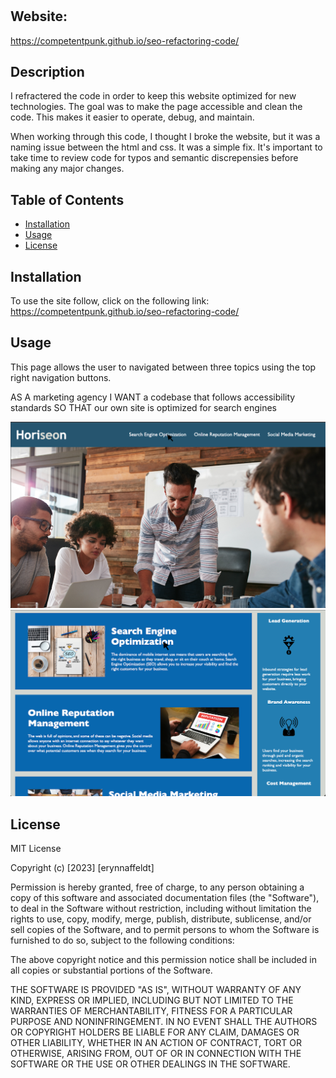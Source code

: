 # <seo-refractoring-code>
## Website:
https://competentpunk.github.io/seo-refactoring-code/

## Description

I refractered the code in order to keep this website optimized for new technologies.
 The goal was to make the page accessible and clean the code. This makes it easier to operate, debug, and maintain. 

When working through this code, I thought I broke the website, but it was a naming issue between
the html and css. It was a simple fix. It's important to take time to review code for
typos and semantic discrepensies before making any major changes.


## Table of Contents 

- [Installation](#installation)
- [Usage](#usage)
- [License](#license)

## Installation

To use the site follow, click on the following link: 
https://competentpunk.github.io/seo-refactoring-code/

## Usage

This page allows the user to navigated between three topics using the top right navigation buttons.

AS A marketing agency
I WANT a codebase that follows accessibility standards
SO THAT our own site is optimized for search engines 


![Website home page screenshot](assets/images/Screenshot-1.png)
![Website home page screenshot](assets/images/Screenshot-2.png)

## License

MIT License

Copyright (c) [2023] [erynnaffeldt]

Permission is hereby granted, free of charge, to any person obtaining a copy
of this software and associated documentation files (the "Software"), to deal
in the Software without restriction, including without limitation the rights
to use, copy, modify, merge, publish, distribute, sublicense, and/or sell
copies of the Software, and to permit persons to whom the Software is
furnished to do so, subject to the following conditions:

The above copyright notice and this permission notice shall be included in all
copies or substantial portions of the Software.

THE SOFTWARE IS PROVIDED "AS IS", WITHOUT WARRANTY OF ANY KIND, EXPRESS OR
IMPLIED, INCLUDING BUT NOT LIMITED TO THE WARRANTIES OF MERCHANTABILITY,
FITNESS FOR A PARTICULAR PURPOSE AND NONINFRINGEMENT. IN NO EVENT SHALL THE
AUTHORS OR COPYRIGHT HOLDERS BE LIABLE FOR ANY CLAIM, DAMAGES OR OTHER
LIABILITY, WHETHER IN AN ACTION OF CONTRACT, TORT OR OTHERWISE, ARISING FROM,
OUT OF OR IN CONNECTION WITH THE SOFTWARE OR THE USE OR OTHER DEALINGS IN THE
SOFTWARE.